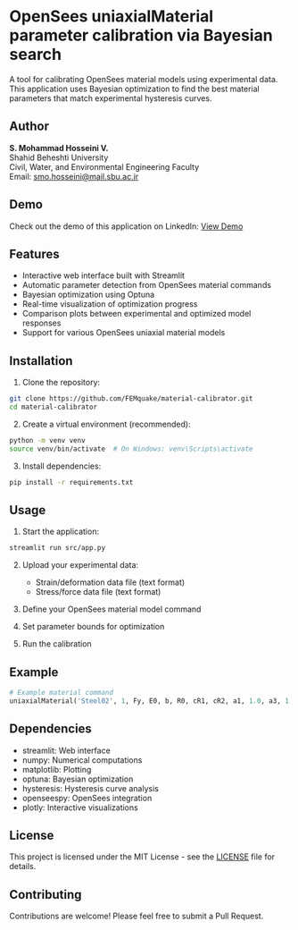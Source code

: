 # OpenSees uniaxialMaterial parameter calibration via Bayesian search 

A tool for calibrating OpenSees material models using experimental data. This application uses Bayesian optimization to find the best material parameters that match experimental hysteresis curves.

## Author

**S. Mohammad Hosseini V.**  
Shahid Beheshti University  
Civil, Water, and Environmental Engineering Faculty  
Email: smo.hosseini@mail.sbu.ac.ir

## Demo

Check out the demo of this application on LinkedIn: [View Demo](https://www.linkedin.com/posts/mohammad-hosseini-a0494a158_opensees-bayesianoptimization-materialmodeling-activity-7329334562998616064-lv7w?utm_source=share&utm_medium=member_desktop&rcm=ACoAACXe-SQBJUieOCLjfwkErb7fNiePjXDd4hY)
## Features

- Interactive web interface built with Streamlit
- Automatic parameter detection from OpenSees material commands
- Bayesian optimization using Optuna
- Real-time visualization of optimization progress
- Comparison plots between experimental and optimized model responses
- Support for various OpenSees uniaxial material models

## Installation

1. Clone the repository:
```bash
git clone https://github.com/FEMquake/material-calibrator.git
cd material-calibrator
```

2. Create a virtual environment (recommended):
```bash
python -m venv venv
source venv/bin/activate  # On Windows: venv\Scripts\activate
```

3. Install dependencies:
```bash
pip install -r requirements.txt
```

## Usage

1. Start the application:
```bash
streamlit run src/app.py
```

2. Upload your experimental data:
   - Strain/deformation data file (text format)
   - Stress/force data file (text format)

3. Define your OpenSees material model command
4. Set parameter bounds for optimization
5. Run the calibration

## Example

```python
# Example material command
uniaxialMaterial('Steel02', 1, Fy, E0, b, R0, cR1, cR2, a1, 1.0, a3, 1.0, 0.0)
```

## Dependencies

- streamlit: Web interface
- numpy: Numerical computations
- matplotlib: Plotting
- optuna: Bayesian optimization
- hysteresis: Hysteresis curve analysis
- openseespy: OpenSees integration
- plotly: Interactive visualizations

## License

This project is licensed under the MIT License - see the [LICENSE](LICENSE) file for details.

## Contributing

Contributions are welcome! Please feel free to submit a Pull Request. 
